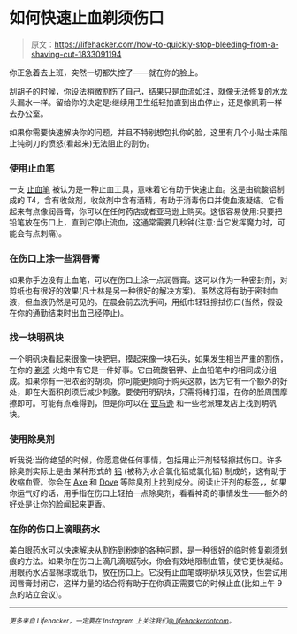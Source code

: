 # 如何快速止血剃须伤口

> 原文：<https://lifehacker.com/how-to-quickly-stop-bleeding-from-a-shaving-cut-1833091194>

你正急着去上班，突然一切都失控了——就在你的脸上。



刮胡子的时候，你设法稍微割伤了自己，结果只是血流如注，就像无法修复的水龙头漏水一样。留给你的决定是:继续用卫生纸轻拍直到出血停止，还是像凯莉一样去办公室。

如果你需要快速解决你的问题，并且不特别想包扎你的脸，这里有几个小贴士来阻止钝剃刀的愤怒(看起来)无法阻止的割伤。

### 使用止血笔

一支 [止血笔](https://www.gq.com/story/stop-shaving-cuts-styptic-pen) 被认为是一种止血工具，意味着它有助于快速止血。这是由硫酸铝制成的 T4，含有收敛剂，收敛剂中含有酒精，有助于消毒伤口并使血液凝结。它看起来有点像润唇膏，你可以在任何药店或者亚马逊上购买。这很容易使用:只要把铅笔放在伤口上，直到它停止流血，这通常需要几秒钟(注意:当它发挥魔力时，可能会有点刺痛)。

### **在伤口上涂一些润唇膏**

如果你手边没有止血笔，可以在伤口上涂一点润唇膏。这可以作为一种密封剂，对剪纸也有很好的效果(凡士林是另一种很好的解决方案)。虽然这将有助于密封血液，但血液仍然是可见的。在晨会前去洗手间，用纸巾轻轻擦拭伤口(当然，假设在你的通勤结束时出血已经停止)。

### 找一块明矾块

一个明矾块看起来很像一块肥皂，摸起来像一块石头，如果发生相当严重的割伤，在你的 [剃须](https://glyder.io/blog/using-alum-block-after-shaving-truth/) 火炮中有它是一件好事。它由硫酸铝钾、止血铅笔中的相同成分组成。如果你有一把浓密的胡须，你可能更倾向于购买这款，因为它有一个额外的好处，即在大面积剃须后减少刺激。要使用明矾块，只需将棒打湿，在你的脸周围摩擦即可。可能有点难得到，但是你可以在 [亚马逊](https://www.amazon.com/Gentleman-Jon-Ounce-Block-Plastic/dp/B00FA35K02?asc_campaign=InlineText&asc_refurl=https://lifehacker.com/how-to-quickly-stop-bleeding-from-a-shaving-cut-1833091194&asc_source=&tag=kinjalifehackerlink-20) 和一些老派理发店上找到明矾块。

### 使用除臭剂

听我说:当你绝望的时候，你愿意做任何事情，包括用止汗剂轻轻擦拭伤口。许多除臭剂实际上是由 某种形式的 [铝](https://www.businessinsider.com/how-to-stop-a-shave-cut-from-bleeding-2013-9) (被称为水合氯化铝或氯化铝) 制成的，这有助于收缩血管。你会在 [Axe](https://www.livestrong.com/article/129200-axe-deodorant-ingredients/) 和 [Dove](https://www.dove.com/us/en/deodorants/stick/invisible-solid-antiperspirant-sensitive-skin.html) 等除臭剂上找到成分。阅读止汗剂的标签，，如果你运气好的话，用手指在伤口上轻拍一点除臭剂，看看神奇的事情发生——额外的好处是让你的脸闻起来更香。

### 在你的伤口上滴眼药水

美白眼药水可以快速解决从割伤到粉刺的各种问题，是一种很好的临时修复剃须划痕的方法。如果你在伤口上滴几滴眼药水，你会有效地限制血管，使它更快凝结。用眼药水沾湿棉球或纸巾，放在伤口上。它没有止血笔或明矾块见效快，但尝试用润唇膏封闭它，这样力量的结合将有助于在你真正需要它的时候止血(比如上午 9 点的站立会议)。

* * *

*<small>更多来自 Lifehacker，一定要在 Instagram 上关注我们</small>*[*<small>@ lifehackerdotcom</small>*](https://www.instagram.com/lifehackerdotcom/)*<small>。</small>*